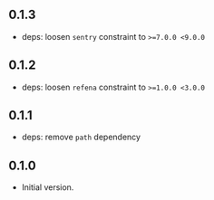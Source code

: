 ## 0.1.3

- deps: loosen `sentry` constraint to `>=7.0.0 <9.0.0`

## 0.1.2

- deps: loosen `refena` constraint to `>=1.0.0 <3.0.0`

## 0.1.1

- deps: remove `path` dependency

## 0.1.0

- Initial version.

